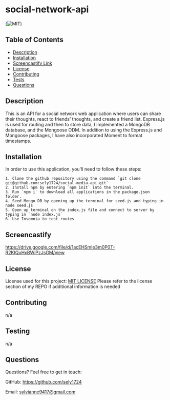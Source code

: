 # social-network-api

(![MIT](https://img.shields.io/badge/license-MIT-green))

## Table of Contents

- [Description](#description)
- [Installation](#installation)
- [Screencastify Link](#screencastify)
- [License](#license)
- [Contributing](#contributing)
- [Tests](#tests)
- [Questions](#questions)

## Description

This is an API for a social network web application where users can share their thoughts, react to friends’ thoughts, and create a friend list. Express.js is used for routing and then to store data, I implemented a MongoDB database, and the Mongoose ODM. In addition to using the Express.js and Mongoose packages, I have also incorporated Moment to format timestamps.

## Installation

In order to use this application, you'll need to follow these steps:

```
1. Clone the github repository using the command `git clone git@github.com:sely1724/social-media-api.git`
2. Install npm by entering `npm init` into the terminal.
3. Run `npm i` to download all applications in the package.json folder.
4. Seed Mongo DB by opening up the terminal for seed.js and typing in node seed.js
5. Open up terminal on the index.js file and connect to server by typing in `node index.js`
6. Use Insomnia to test routes
```

## Screencastify

https://drive.google.com/file/d/1acEHSmIe3m0P0T-R2KIQuHxBWiPzJsGM/view

## License

License used for this project: [MIT LICENSE](https://opensource.org/licenses/MIT)
Please refer to the license section of my REPO if additional information is needed

## Contributing

n/a

## Testing

n/a

## Questions

Questions? Feel free to get in touch:

GitHub: https://github.com/sely1724

Email: sylvianne9417@gmail.com

